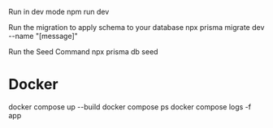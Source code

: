 Run in dev mode
npm run dev

Run the migration to apply schema to your database
npx prisma migrate dev --name "[message]"

Run the Seed Command
npx prisma db seed

# Docker

docker compose up --build
docker compose ps
docker compose logs -f app
